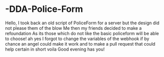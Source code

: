 # -DDA-Police-Form
Hello, I took back an old script of PoliceForm for a server but the design did not please them of the blow Me then my friends decided to make a refoundation As its those which do not like the basic policeform will be able to choose! ah yes I forgot to change the variables of the webhook if by chance an angel could make it work and to make a pull request that could help certain in short voila Good evening has you!
